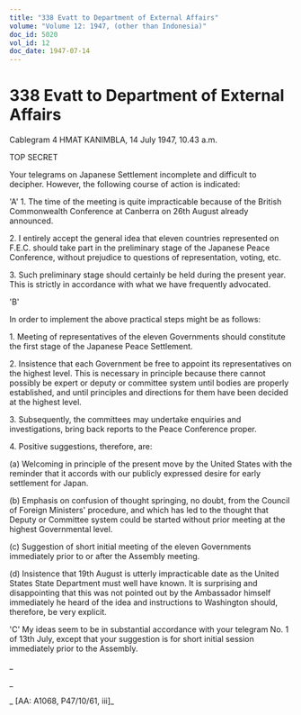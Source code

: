 ```yaml
---
title: "338 Evatt to Department of External Affairs"
volume: "Volume 12: 1947, (other than Indonesia)"
doc_id: 5020
vol_id: 12
doc_date: 1947-07-14
---
```


# 338 Evatt to Department of External Affairs

Cablegram 4 HMAT KANIMBLA, 14 July 1947, 10.43 a.m.

TOP SECRET

Your telegrams on Japanese Settlement incomplete and difficult to decipher. However, the following course of action is indicated:

'A' 1. The time of the meeting is quite impracticable because of the British Commonwealth Conference at Canberra on 26th August already announced.

2\. I entirely accept the general idea that eleven countries represented on F.E.C. should take part in the preliminary stage of the Japanese Peace Conference, without prejudice to questions of representation, voting, etc.

3\. Such preliminary stage should certainly be held during the present year. This is strictly in accordance with what we have frequently advocated.

'B'

In order to implement the above practical steps might be as follows:

1\. Meeting of representatives of the eleven Governments should constitute the first stage of the Japanese Peace Settlement.

2\. Insistence that each Government be free to appoint its representatives on the highest level. This is necessary in principle because there cannot possibly be expert or deputy or committee system until bodies are properly established, and until principles and directions for them have been decided at the highest level.

3\. Subsequently, the committees may undertake enquiries and investigations, bring back reports to the Peace Conference proper.

4\. Positive suggestions, therefore, are:

(a) Welcoming in principle of the present move by the United States with the reminder that it accords with our publicly expressed desire for early settlement for Japan.

(b) Emphasis on confusion of thought springing, no doubt, from the Council of Foreign Ministers' procedure, and which has led to the thought that Deputy or Committee system could be started without prior meeting at the highest Governmental level.

(c) Suggestion of short initial meeting of the eleven Governments immediately prior to or after the Assembly meeting.

(d) Insistence that 19th August is utterly impracticable date as the United States State Department must well have known. It is surprising and disappointing that this was not pointed out by the Ambassador himself immediately he heard of the idea and instructions to Washington should, therefore, be very explicit.

'C' My ideas seem to be in substantial accordance with your telegram No. 1 of 13th July, except that your suggestion is for short initial session immediately prior to the Assembly.

_

_

_ [AA: A1068, P47/10/61, iii]_
